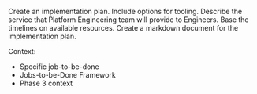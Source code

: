 Create an implementation plan. Include options for tooling. Describe the service that Platform Engineering team will provide to Engineers. Base the timelines on available resources. Create a markdown document for the implementation plan.

Context:
* Specific job-to-be-done
* Jobs-to-be-Done Framework
* Phase 3 context